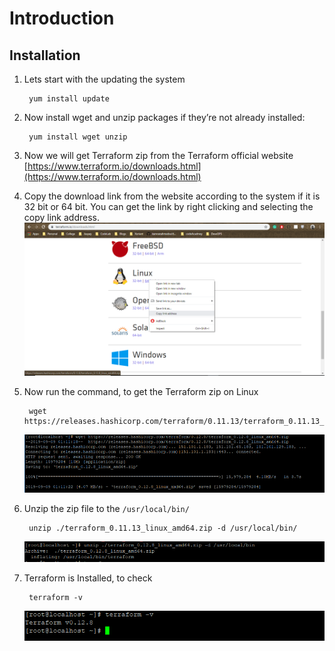 # Introduction

## Installation

1. Lets start with the updating the system

        yum install update

2. Now install wget and unzip packages if they’re not already installed:
    
        yum install wget unzip

3. Now we will get Terraform zip from the Terraform official website [https://www.terraform.io/downloads.html](https://www.terraform.io/downloads.html)

4. Copy the download link from the website according to the system if it is 32 bit or 64 bit. You can get the link by right clicking and selecting the copy link address.
![installation Link](https://github.com/aman7797/Infra/blob/master/Terraform/img/installationLink.png)

5. Now run the command, to get the Terraform zip on Linux

        wget https://releases.hashicorp.com/terraform/0.11.13/terraform_0.11.13_linux_amd64.zip
    ![installation Link](https://github.com/aman7797/Infra/blob/master/Terraform/img/wgetTerraform.PNG)

6. Unzip the zip file to the  `/usr/local/bin/ `

        unzip ./terraform_0.11.13_linux_amd64.zip -d /usr/local/bin/
    ![installation Link](https://github.com/aman7797/Infra/blob/master/Terraform/img/unzipTerraform.PNG)

7. Terraform is Installed, to check 
        
        terraform -v
    ![installation Link](https://github.com/aman7797/Infra/blob/master/Terraform/img/installedTerraform.PNG)
    